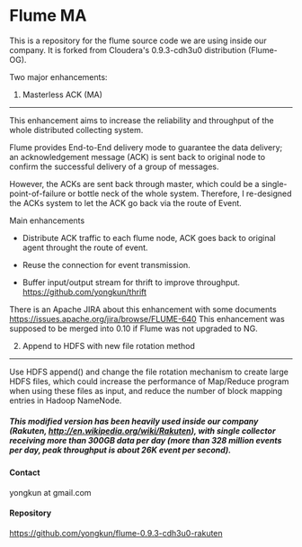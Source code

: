 Flume MA
========

This is a repository for the flume source code we are using inside our company.
It is forked from Cloudera's 0.9.3-cdh3u0 distribution (Flume-OG).

Two major enhancements:

1. Masterless ACK (MA)
----------------------

This enhancement aims to increase the reliability and throughput of the whole distributed collecting system.

Flume provides End-to-End delivery mode to guarantee the data delivery; an acknowledgement message (ACK) is sent back to original node to confirm the successful delivery of a group of messages. 

However, the ACKs are sent back through master, which could be a single-point-of-failure or bottle neck of the whole system.
Therefore, I re-designed the ACKs system to let the ACK go back via the route of Event.

Main enhancements

* Distribute ACK traffic to each flume node, ACK goes back to original agent throught the route of event.

* Reuse the connection for event transmission.

* Buffer input/output stream for thrift to improve throughput. https://github.com/yongkun/thrift

There is an Apache JIRA about this enhancement with some documents https://issues.apache.org/jira/browse/FLUME-640
This enhancement was supposed to be merged into 0.10 if Flume was not upgraded to NG.


2. Append to HDFS with new file rotation method
-----------------------------------------------

Use HDFS append() and change the file rotation mechanism to create large HDFS files, which could increase the performance of Map/Reduce program when using these files as input, and reduce the number of block mapping entries in Hadoop NameNode.



##### This modified version has been heavily used inside our company (Rakuten, http://en.wikipedia.org/wiki/Rakuten), with single collector receiving more than 300GB data per day (more than 328 million events per day, peak throughput is about 26K event per second).


#### Contact
yongkun at gmail.com

#### Repository
https://github.com/yongkun/flume-0.9.3-cdh3u0-rakuten
